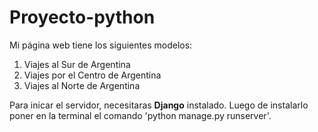 # Proyecto-python

Mi página web tiene los siguientes modelos:

1) Viajes al Sur de Argentina
2) Viajes por el Centro de Argentina
3) Viajes al Norte de Argentina

Para inicar el servidor, necesitaras **Django** instalado. Luego de instalarlo poner en la terminal el comando 'python manage.py runserver'.
